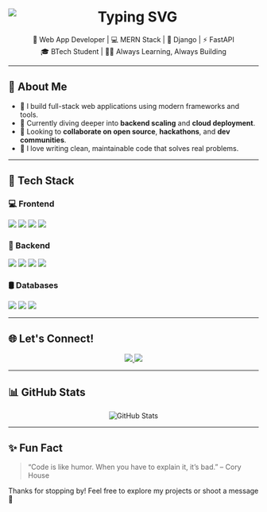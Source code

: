 <h1 align="center">
  <img 
    src="https://readme-typing-svg.herokuapp.com/?font=Fira+Code&size=30&pause=1000&color=00F1FF&center=true&vCenter=true&width=1000&lines=Hey+there!+I'm+Anuraj+Maddheshiya;Web+App+Developer+%F0%9F%92%BB;MERN+%7C+Django+%7C+FastAPI" 
    alt="Typing SVG" 
    style="max-width: 100%; display: block; margin: auto;" 
  />
</h1>
<p align="center">
  🚀 Web App Developer | 💻 MERN Stack | 🐍 Django | ⚡ FastAPI <br/>
  🎓 BTech Student | 👨‍💻 Always Learning, Always Building
</p>

---

## 🧠 About Me

- 💼 I build full-stack web applications using modern frameworks and tools.
- 🌱 Currently diving deeper into **backend scaling** and **cloud deployment**.
- 🤝 Looking to **collaborate on open source**, **hackathons**, and **dev communities**.
- 🧰 I love writing clean, maintainable code that solves real problems.

---

## 🚀 Tech Stack

### 💻 Frontend
<p>
  <img src="https://img.shields.io/badge/HTML-E44D26?style=for-the-badge&logo=html5&logoColor=white"/>
  <img src="https://img.shields.io/badge/CSS-264DE4?style=for-the-badge&logo=css3&logoColor=white"/>
  <img src="https://img.shields.io/badge/JavaScript-F0DB4F?style=for-the-badge&logo=javascript&logoColor=black"/>
  <img src="https://img.shields.io/badge/React-61DBFB?style=for-the-badge&logo=react&logoColor=black"/>
</p>

### 🧪 Backend
<p>
  <img src="https://img.shields.io/badge/Node.js-339933?style=for-the-badge&logo=nodedotjs&logoColor=white"/>
  <img src="https://img.shields.io/badge/Express.js-000000?style=for-the-badge&logo=express&logoColor=white"/>
  <img src="https://img.shields.io/badge/Django-092E20?style=for-the-badge&logo=django&logoColor=white"/>
  <img src="https://img.shields.io/badge/FastAPI-009688?style=for-the-badge&logo=fastapi&logoColor=white"/>
</p>

### 🛢️ Databases
<p>
  <img src="https://img.shields.io/badge/MongoDB-4EA94B?style=for-the-badge&logo=mongodb&logoColor=white"/>
  <img src="https://img.shields.io/badge/MySQL-00758F?style=for-the-badge&logo=mysql&logoColor=white"/>
  <img src="https://img.shields.io/badge/SQLite-003B57?style=for-the-badge&logo=sqlite&logoColor=white"/>
</p>

---

## 🌐 Let's Connect!

<p align="center">
  <a href="https://github.com/Anuraj-IND">
    <img src="https://img.shields.io/badge/GitHub-100000?style=for-the-badge&logo=github&logoColor=white"/>
  </a>
  <a href="https://www.linkedin.com/in/anuraj-maddheshiya">
    <img src="https://img.shields.io/badge/LinkedIn-0A66C2?style=for-the-badge&logo=linkedin&logoColor=white"/>
  </a>
</p>

---

## 📊 GitHub Stats

<p align="center">
  <img src="https://github-readme-stats.vercel.app/api?username=Anuraj-IND&show_icons=true&theme=radical" alt="GitHub Stats" />
  <br/>
</p>

---

## ✨ Fun Fact

> “Code is like humor. When you have to explain it, it’s bad.” – Cory House

Thanks for stopping by! Feel free to explore my projects or shoot a message 🚀

